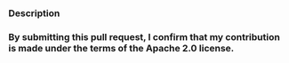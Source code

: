 ### Description

<!--- Body of this PR and the intended squashed commit message. Describe the change. -->

### By submitting this pull request, I confirm that my contribution is made under the terms of the Apache 2.0 license.
